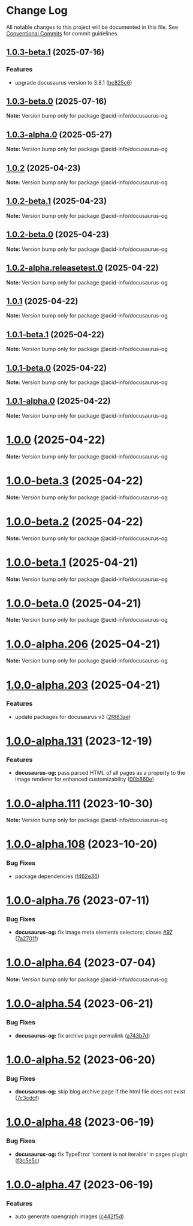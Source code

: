 # Change Log

All notable changes to this project will be documented in this file.
See [Conventional Commits](https://conventionalcommits.org) for commit guidelines.

## [1.0.3-beta.1](https://github.com/acid-info/logos-docusaurus-plugins/compare/v1.0.3-alpha.4...v1.0.3-beta.1) (2025-07-16)

### Features

- upgrade docusaurus version to 3.8.1 ([bc825c6](https://github.com/acid-info/logos-docusaurus-plugins/commit/bc825c6d8a3768f6fd0371ee0df734b367578e7b))

## [1.0.3-beta.0](https://github.com/acid-info/logos-docusaurus-plugins/compare/v1.0.3-alpha.4...v1.0.3-beta.0) (2025-07-16)

**Note:** Version bump only for package @acid-info/docusaurus-og

## [1.0.3-alpha.0](https://github.com/acid-info/logos-docusaurus-plugins/compare/v1.0.2-beta.1...v1.0.3-alpha.0) (2025-05-27)

**Note:** Version bump only for package @acid-info/docusaurus-og

## [1.0.2](https://github.com/acid-info/logos-docusaurus-plugins/compare/v1.0.2-beta.1...v1.0.2) (2025-04-23)

**Note:** Version bump only for package @acid-info/docusaurus-og

## [1.0.2-beta.1](https://github.com/acid-info/logos-docusaurus-plugins/compare/v1.0.2-alpha.3...v1.0.2-beta.1) (2025-04-23)

**Note:** Version bump only for package @acid-info/docusaurus-og

## [1.0.2-beta.0](https://github.com/acid-info/logos-docusaurus-plugins/compare/v1.0.2-alpha.3...v1.0.2-beta.0) (2025-04-23)

**Note:** Version bump only for package @acid-info/docusaurus-og

## [1.0.2-alpha.releasetest.0](https://github.com/acid-info/logos-docusaurus-plugins/compare/v1.0.0-alpha.208...v1.0.2-alpha.releasetest.0) (2025-04-22)

**Note:** Version bump only for package @acid-info/docusaurus-og

## [1.0.1](https://github.com/acid-info/logos-docusaurus-plugins/compare/v1.0.1-beta.1...v1.0.1) (2025-04-22)

**Note:** Version bump only for package @acid-info/docusaurus-og

## [1.0.1-beta.1](https://github.com/acid-info/logos-docusaurus-plugins/compare/v1.0.1-alpha.1...v1.0.1-beta.1) (2025-04-22)

**Note:** Version bump only for package @acid-info/docusaurus-og

## [1.0.1-beta.0](https://github.com/acid-info/logos-docusaurus-plugins/compare/v1.0.1-alpha.1...v1.0.1-beta.0) (2025-04-22)

**Note:** Version bump only for package @acid-info/docusaurus-og

## [1.0.1-alpha.0](https://github.com/acid-info/logos-docusaurus-plugins/compare/v1.0.0-beta.3...v1.0.1-alpha.0) (2025-04-22)

**Note:** Version bump only for package @acid-info/docusaurus-og

# [1.0.0](https://github.com/acid-info/logos-docusaurus-plugins/compare/v1.0.0-beta.3...v1.0.0) (2025-04-22)

**Note:** Version bump only for package @acid-info/docusaurus-og

# [1.0.0-beta.3](https://github.com/acid-info/logos-docusaurus-plugins/compare/v1.0.0-beta.2...v1.0.0-beta.3) (2025-04-22)

**Note:** Version bump only for package @acid-info/docusaurus-og

# [1.0.0-beta.2](https://github.com/acid-info/logos-docusaurus-plugins/compare/v1.0.0-alpha.208...v1.0.0-beta.2) (2025-04-22)

**Note:** Version bump only for package @acid-info/docusaurus-og

# [1.0.0-beta.1](https://github.com/acid-info/logos-docusaurus-plugins/compare/v1.0.0-alpha.208...v1.0.0-beta.1) (2025-04-21)

**Note:** Version bump only for package @acid-info/docusaurus-og

# [1.0.0-beta.0](https://github.com/acid-info/logos-docusaurus-plugins/compare/v1.0.0-alpha.208...v1.0.0-beta.0) (2025-04-21)

**Note:** Version bump only for package @acid-info/docusaurus-og

# [1.0.0-alpha.206](https://github.com/acid-info/logos-docusaurus-plugins/compare/v1.0.0-alpha.205...v1.0.0-alpha.206) (2025-04-21)

**Note:** Version bump only for package @acid-info/docusaurus-og

# [1.0.0-alpha.203](https://github.com/acid-info/logos-docusaurus-plugins/compare/v1.0.0-alpha.202...v1.0.0-alpha.203) (2025-04-21)

### Features

- update packages for docusaurus v3 ([2f883ae](https://github.com/acid-info/logos-docusaurus-plugins/commit/2f883aebf449e7e78cd09120d1bd962a6b261e75))

# [1.0.0-alpha.131](https://github.com/acid-info/logos-docusaurus-plugins/compare/v1.0.0-alpha.130...v1.0.0-alpha.131) (2023-12-19)

### Features

- **docusaurus-og:** pass parsed HTML of all pages as a property to the image renderer for enhanced customizability ([00b860e](https://github.com/acid-info/logos-docusaurus-plugins/commit/00b860e866a9d86673f96b5bb60905a4e8b1c21c))

# [1.0.0-alpha.111](https://github.com/acid-info/logos-docusaurus-plugins/compare/v1.0.0-alpha.110...v1.0.0-alpha.111) (2023-10-30)

**Note:** Version bump only for package @acid-info/docusaurus-og

# [1.0.0-alpha.108](https://github.com/acid-info/logos-docusaurus-plugins/compare/v1.0.0-alpha.107...v1.0.0-alpha.108) (2023-10-20)

### Bug Fixes

- package dependencies ([f462e36](https://github.com/acid-info/logos-docusaurus-plugins/commit/f462e367bb5811bb21a2cecba358942a85dd9b3b))

# [1.0.0-alpha.76](https://github.com/acid-info/logos-docusaurus-plugins/compare/v1.0.0-alpha.75...v1.0.0-alpha.76) (2023-07-11)

### Bug Fixes

- **docusaurus-og:** fix image meta elements selectors; closes [#97](https://github.com/acid-info/logos-docusaurus-plugins/issues/97) ([7a2701f](https://github.com/acid-info/logos-docusaurus-plugins/commit/7a2701f11f2c23fbaef1a274da9a8f0567130ee5))

# [1.0.0-alpha.64](https://github.com/acid-info/logos-docusaurus-plugins/compare/v1.0.0-alpha.63...v1.0.0-alpha.64) (2023-07-04)

**Note:** Version bump only for package @acid-info/docusaurus-og

# [1.0.0-alpha.54](https://github.com/acid-info/logos-docusaurus-plugins/compare/v1.0.0-alpha.53...v1.0.0-alpha.54) (2023-06-21)

### Bug Fixes

- **docusaurus-og:** fix archive page permalink ([a743b7d](https://github.com/acid-info/logos-docusaurus-plugins/commit/a743b7dec24025ba0192874f343ef80fd96076be))

# [1.0.0-alpha.52](https://github.com/acid-info/logos-docusaurus-plugins/compare/v1.0.0-alpha.51...v1.0.0-alpha.52) (2023-06-20)

### Bug Fixes

- **docusaurus-og:** skip blog archive page if the html file does not exist ([7c3cdcf](https://github.com/acid-info/logos-docusaurus-plugins/commit/7c3cdcf95e1b36d96e6dfa87d27c528be2339060))

# [1.0.0-alpha.48](https://github.com/acid-info/logos-docusaurus-plugins/compare/v1.0.0-alpha.47...v1.0.0-alpha.48) (2023-06-19)

### Bug Fixes

- **docusaurus-og:** fix TypeError 'content is not iterable' in pages plugin ([f3c5e5c](https://github.com/acid-info/logos-docusaurus-plugins/commit/f3c5e5c1b4269ed2ccb1a6286718601402f65495))

# [1.0.0-alpha.47](https://github.com/acid-info/logos-docusaurus-plugins/compare/v1.0.0-alpha.46...v1.0.0-alpha.47) (2023-06-19)

### Features

- auto generate opengraph images ([c442f5d](https://github.com/acid-info/logos-docusaurus-plugins/commit/c442f5d46836b0bcb3cb250af27d17a081683d38))
